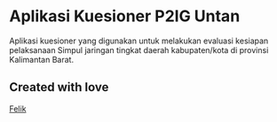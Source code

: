 # Aplikasi Kuesioner P2IG Untan

Aplikasi kuesioner yang digunakan untuk melakukan evaluasi kesiapan pelaksanaan Simpul jaringan tingkat daerah kabupaten/kota di provinsi Kalimantan Barat.

## Created with love
[Felik](https://github.com/fxlik)


